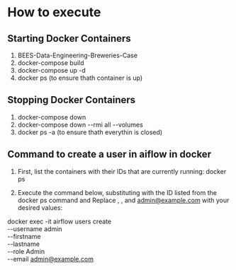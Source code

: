 # How to execute
## Starting Docker Containers
1. BEES-Data-Engineering-Breweries-Case
2. docker-compose build
3. docker-compose up -d
4. docker ps (to ensure thath container is up)


## Stopping Docker Containers
1. docker-compose down
2. docker-compose down --rmi all --volumes
3. docker ps -a (to ensure thath everythin is closed)


## Command to create a user in aiflow in docker
1. First, list the containers with their IDs that are currently running:
docker ps

2. Execute the command below, substituting <airflow-container-id> with the ID listed from the docker ps command and Replace <FirstName>, <LastName>, and admin@example.com with your desired values:

docker exec -it <airflow-container-id> airflow users create \
    --username admin \
    --firstname <FirstName> \
    --lastname <LastName> \
    --role Admin \
    --email admin@example.com

